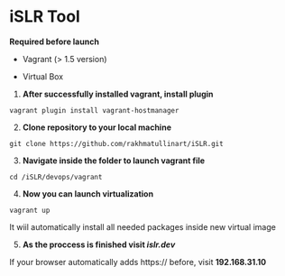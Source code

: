 # iSLR Tool

**Required before launch**

* Vagrant (> 1.5 version)

* Virtual Box



1. **After successfully installed vagrant, install plugin**

`vagrant plugin install vagrant-hostmanager`



2. **Clone repository to your local machine**



`git clone https://github.com/rakhmatullinart/iSLR.git`



3. **Navigate inside the folder to launch vagrant file**

`cd /iSLR/devops/vagrant`

4. **Now you can launch virtualization**

`vagrant up`

It wiil automatically install all needed packages inside new virtual image

5. **As the proccess is finished visit *islr.dev***

If your browser automatically adds https:// before, visit **192.168.31.10**
